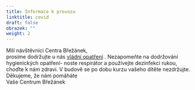 ```yaml
---
title: Informace k provozu
linktitle: covid
draft: false
obrazek: ""
weight: 2
---
```

Milí návštěvníci Centra Břežánek, \
prosíme dodržujte u nás  [vládní opatření](https://covid.gov.cz/situace/skolstvi/detske-krouzky) . Nezapomeňte na dodržování hygienických opatření- noste respirátor a používejte dezinfekci rukou, choďte k nám zdraví.  V budově se po dobu kurzu vašeho dítěte nezdržujte.\
Děkujeme, že nám pomáháte \
Vaše Centrum Břežánek